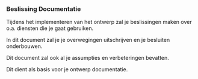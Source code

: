 ### Beslissing Documentatie

Tijdens het implementeren van het ontwerp zal je beslissingen maken over o.a. diensten die je gaat gebruiken.  

In dit document zal je je overwegingen uitschrijven en je besluiten onderbouwen.  

Dit document zal ook al je assumpties en verbeteringen bevatten.  

Dit dient als basis voor je ontwerp documentatie.
